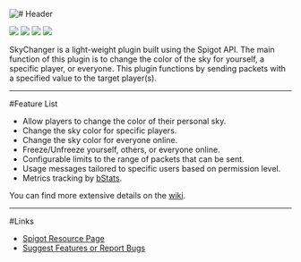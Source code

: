 ![# Header](http://i.imgur.com/6TxDQ3W.png?1)

[![](http://ci.aventiumsoftworks.com/jenkins/job/SkyChanger/badge/icon)](http://ci.aventiumsoftworks.com/jenkins/job/SkyChanger/) [![](https://img.shields.io/badge/license-MIT-blue.svg)](https://bitbucket.org/AventiumSoftworks/skychanger/src/025b9ba3b4495921193754e839c75cc78dfb8a93/src/com/dscalzi/skychanger/resources/License.txt) ![](https://img.shields.io/badge/Spigot-1.8--1.11.2-orange.svg) ![](https://img.shields.io/badge/Java-8+-ec2025.svg)

SkyChanger is a light-weight plugin built using the Spigot API. The main function of this plugin is to change the color of the sky for yourself, a specific player, or everyone. This plugin functions by sending packets with a specified value to the target player(s).

***

#Feature List

* Allow players to change the color of their personal sky.
* Change the sky color for specific players.
* Change the sky color for everyone online.
* Freeze/Unfreeze yourself, others, or everyone online.
* Configurable limits to the range of packets that can be sent.
* Usage messages tailored to specific users based on permission level.
* Metrics tracking by [bStats](https://bstats.org/plugin/bukkit/SkyChanger).

You can find more extensive details on the [wiki](https://bitbucket.org/AventiumSoftworks/skychanger/wiki/).

***

#Links

* [Spigot Resource Page](https://www.spigotmc.org/resources/skychanger.37524/)
* [Suggest Features or Report Bugs](https://bitbucket.org/AventiumSoftworks/skychanger/issues)